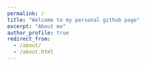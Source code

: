 ```yaml
---
permalink: /
title: "Welcome to my personal github page"
excerpt: "About me"
author_profile: true
redirect_from: 
  - /about/
  - /about.html
---
```



